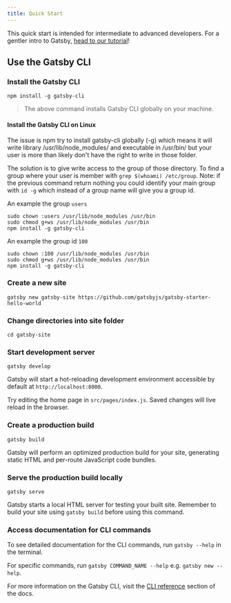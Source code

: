 ```yaml
---
title: Quick Start
---
```


This quick start is intended for intermediate to advanced developers. For a gentler intro to Gatsby, [head to our tutorial](/tutorial/)!

## Use the Gatsby CLI

<EggheadEmbed
  lessonLink="https://egghead.io/lessons/gatsby-quick-start-with-gatsby-from-the-command-line-5bf2403a"
  lessonTitle="Quick Start with Gatsby: Create, Develop, and Build Gatsby Sites From the Command Line"
/>

### Install the Gatsby CLI

```shell
npm install -g gatsby-cli
```

> The above command installs Gatsby CLI globally on your machine.

#### Install the Gatsby CLI on Linux

The issue is npm try to install gatsby-cli globally (-g) which means it will write library /usr/lib/node_modules/ and executable in /usr/bin/ but your user is more than likely don't have the right to write in those folder.

The solution is to give write access to the group of those directory. To find a group where your user is member with `grep $(whoami) /etc/group`. Note: if the previous command return nothing you could identify your main group with `id -g` which instead of a group name will give you a group id.

An example the group `users`

```shell
sudo chown :users /usr/lib/node_modules /usr/bin
sudo chmod g+ws /usr/lib/node_modules /usr/bin
npm install -g gatsby-cli
```

An example the group id `100`

```shell
sudo chown :100 /usr/lib/node_modules /usr/bin
sudo chmod g+ws /usr/lib/node_modules /usr/bin
npm install -g gatsby-cli
```

### Create a new site

```shell
gatsby new gatsby-site https://github.com/gatsbyjs/gatsby-starter-hello-world
```

### Change directories into site folder

```shell
cd gatsby-site
```

### Start development server

```shell
gatsby develop
```

Gatsby will start a hot-reloading development environment accessible by default at `http://localhost:8000`.

Try editing the home page in `src/pages/index.js`. Saved changes will live reload in the browser.

### Create a production build

```shell
gatsby build
```

Gatsby will perform an optimized production build for your site, generating static HTML and per-route JavaScript code bundles.

### Serve the production build locally

```shell
gatsby serve
```

Gatsby starts a local HTML server for testing your built site. Remember to build your site using `gatsby build` before using this command.

### Access documentation for CLI commands

To see detailed documentation for the CLI commands, run `gatsby --help` in the terminal.

For specific commands, run `gatsby COMMAND_NAME --help` e.g. `gatsby new --help`.

For more information on the Gatsby CLI, visit the [CLI reference](/docs/gatsby-cli/) section of the docs.
